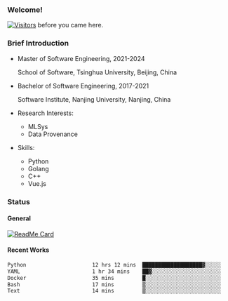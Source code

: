 ### Welcome!

[![Visitors](https://visitor-badge.laobi.icu/badge?page_id=HermitSun.HermitSun)]() before you came here.

### Brief Introduction

- Master of Software Engineering, 2021-2024
  
  School of Software, Tsinghua University, Beijing, China

- Bachelor of Software Engineering, 2017-2021
  
  Software Institute, Nanjing University, Nanjing, China

- Research Interests:
  - MLSys
  - Data Provenance

- Skills:
  - Python
  - Golang
  - C++
  - Vue.js

### Status

#### General

[![ReadMe Card](https://github-readme-stats.hermitsun.vercel.app/api?username=HermitSun&count_private=true&show_icons=true)]()

#### Recent Works

<!--START_SECTION:waka-->

```txt
Python                     12 hrs 12 mins  ███████████████████▓░░░░░   79.06 %
YAML                       1 hr 34 mins    ██▓░░░░░░░░░░░░░░░░░░░░░░   10.21 %
Docker                     35 mins         █░░░░░░░░░░░░░░░░░░░░░░░░   03.80 %
Bash                       17 mins         ▒░░░░░░░░░░░░░░░░░░░░░░░░   01.89 %
Text                       14 mins         ▒░░░░░░░░░░░░░░░░░░░░░░░░   01.61 %
```

<!--END_SECTION:waka-->
